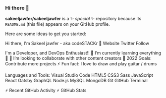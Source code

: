 ### Hi there 👋


**sakeeljawfer/sakeeljawfer** is a ✨ _special_ ✨ repository because its `README.md` (this file) appears on your GitHub profile.

Here are some ideas to get you started:

Hi there, I'm Sakeel jawfer - aka codeSTACKr 👋
Website Twitter Follow

I'm a  Developer, and DevOps Enthusiast!!
🌱 I’m currently learning everything 🤣
👯 I’m looking to collaborate with other content creators
🥅 2022 Goals: Contribute more projects
⚡ Fun fact: I love to draw and play guitar / drums


Languages and Tools:
Visual Studio Code HTML5 CSS3 Sass JavaScript React Gatsby GraphQL Node.js MySQL MongoDB Git GitHub Terminal


⚡ Recent GitHub Activity
⚡ GitHub Stats
